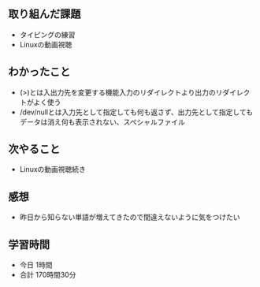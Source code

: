 ## 取り組んだ課題
- タイピングの練習
- Linuxの動画視聴
## わかったこと
- (>)とは入出力先を変更する機能入力のリダイレクトより出力のリダイレクトがよく使う
- /dev/nullとは入力先として指定しても何も返さず、出力先として指定してもデータは消え何も表示されない、スペシャルファイル
## 次やること
- Linuxの動画視聴続き
## 感想
- 昨日から知らない単語が増えてきたので間違えないように気をつけたい
## 学習時間
- 今日 1時間
- 合計 170時間30分
